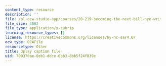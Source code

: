```yaml
---
content_type: resource
description: ''
file: /ol-ocw-studio-app/courses/20-219-becoming-the-next-bill-nye-writing-and-hosting-the-educational-show-january-iap-2015/709370ae0eb1ddce6bb38bb5f24f839e_PfbifHBnFJA.srt
file_size: 4502
file_type: application/x-subrip
learning_resource_types: []
license: https://creativecommons.org/licenses/by-nc-sa/4.0/
ocw_type: OCWFile
resourcetype: Other
title: 3play caption file
uid: 709370ae-0eb1-ddce-6bb3-8bb5f24f839e
---
```

